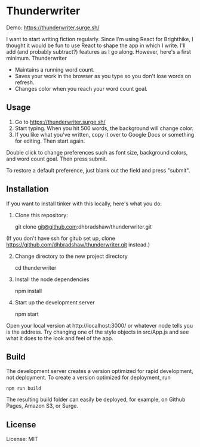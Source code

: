 # Thunderwriter

Demo: https://thunderwriter.surge.sh/

I want to start writing fiction regularly.  Since I'm using React for
Brighthike, I thought it would be fun to use React to shape the app in which I
write.  I'll add (and probably subtract?) features as I go along.  However,
here's a first minimum.  Thunderwriter

* Maintains a running word count.
* Saves your work in the browser as you type so you don't lose words on refresh.
* Changes color when you reach your word count goal.

## Usage

1.  Go to https://thunderwriter.surge.sh/
2.  Start typing.  When you hit 500 words, the background will change color.
3.  If you like what you've written, copy it over to Google Docs or something for editing.  Then start again.

Double click to change preferences such as font size, background colors, and word count goal.  Then press submit.

To restore a default preference, just blank out the field and press "submit".

## Installation

If you want to install tinker with this locally, here's what you do:

1. Clone this repository:

    git clone git@github.com:dhbradshaw/thunderwriter.git
    
(If you don't have ssh for gitub set up, clone https://github.com/dhbradshaw/thunderwriter.git instead.)

2. Change directory to the new project directory

    cd thunderwriter

3. Install the node dependencies

    npm install

4. Start up the development server

    npm start

Open your local version at http://localhost:3000/ or whatever node tells you is the address.  Try changing one of the style objects in src/App.js and see what it does to the look and feel of the app.

## Build

The development server creates a version optimized for rapid development, not deployment.  To create a version optimized for deployment, run

    npm run build

The resulting build folder can easily be deployed, for example, on Github Pages, Amazon S3, or Surge.

## License
License: MIT
